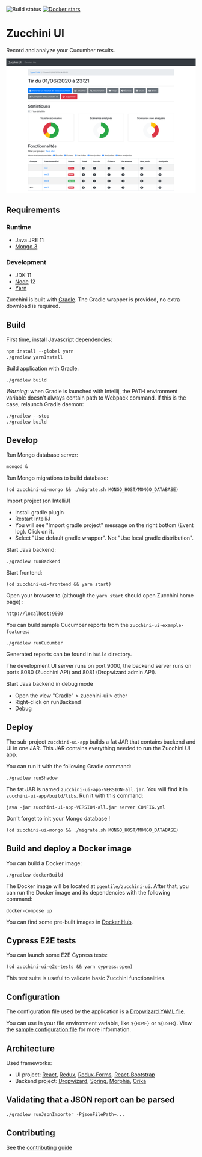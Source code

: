 ![Build status](https://github.com/pgentile/zucchini-ui/workflows/Build/badge.svg)
[![Docker stars](https://img.shields.io/docker/stars/pgentile/zucchini-ui.svg)](https://hub.docker.com/r/pgentile/zucchini-ui)

Zucchini UI
===========

Record and analyze your Cucumber results.

![Screenshot](./screenshot.png)



Requirements
------------

### Runtime

* Java JRE 11
* [Mongo 3](https://www.mongodb.com)


### Development

* JDK 11
* [Node](https://nodejs.org) 12
* [Yarn](https://yarnpkg.com)

Zucchini is built with [Gradle](https://gradle.org/). The Gradle wrapper is provided, no extra download is required.


Build
-----

First time, install Javascript dependencies:

```
npm install --global yarn
./gradlew yarnInstall
```

Build application with Gradle:

```
./gradlew build
```

_Warning_: when Gradle is launched with Intellij, the PATH environment variable doesn't
always contain path to Webpack command. If this is the case, relaunch Gradle daemon:

```
./gradlew --stop
./gradlew build
```


Develop
-------

Run Mongo database server:

```
mongod &
```

Run Mongo migrations to build database:

```
(cd zucchini-ui-mongo && ./migrate.sh MONGO_HOST/MONGO_DATABASE)
```

Import project (on IntelliJ)
* Install gradle plugin
* Restart IntelliJ
* You will see "Import gradle project" message on the right bottom (Event log). Click on it. 
* Select "Use default gradle wrapper". Not "Use local gradle distribution".

Start Java backend:

```
./gradlew runBackend
```

Start frontend:

```
(cd zucchini-ui-frontend && yarn start)
```

Open your browser to (although the `yarn start` should open Zucchini home page) :

```
http://localhost:9000
```

You can build sample Cucumber reports from the `zucchini-ui-example-features`:

```
./gradlew runCucumber
```

Generated reports can be found in `build` directory.

The development UI server runs on port 9000, the backend server runs on ports 8080 (Zucchini API) and 8081
(Dropwizard admin API).

Start Java backend in debug mode
* Open the view "Gradle" > zucchini-ui > other
* Right-click on runBackend
* Debug


Deploy
------

The sub-project `zucchini-ui-app` builds a fat JAR that contains backend and UI in one JAR.
This JAR contains everything needed to run the Zucchini UI app.

You can run it with the following Gradle command:

```
./gradlew runShadow
```

The fat JAR is named `zucchini-ui-app-VERSION-all.jar`. You will find it in `zucchini-ui-app/build/libs`.
Run it with this command:

```
java -jar zucchini-ui-app-VERSION-all.jar server CONFIG.yml
```

Don't forget to init your Mongo database !

```
(cd zucchini-ui-mongo && ./migrate.sh MONGO_HOST/MONGO_DATABASE)
```


Build and deploy a Docker image
-------------------------------

You can build a Docker image:

```
./gradlew dockerBuild
```

The Docker image will be located at `pgentile/zucchini-ui`. After that, you can run the
Docker image and its dependencies with the following command:

```
docker-compose up
```

You can find some pre-built images in [Docker Hub](https://hub.docker.com/r/pgentile/zucchini-ui).


Cypress E2E tests
-----------------

You can launch some E2E Cypress tests:

```
(cd zucchini-ui-e2e-tests && yarn cypress:open)
```

This test suite is useful to validate basic Zucchini functionalities.


Configuration
-------------

The configuration file used by the application is a [Dropwizard YAML file](https://www.dropwizard.io/en/stable/manual/configuration.html).

You can use in your file environment variable, like `${HOME}` or `${USER}`.
View the [sample configuration file](server-config.yml) for more information.


Architecture
------------

Used frameworks:

* UI project: [React](https://facebook.github.io/react/),
  [Redux](http://redux.js.org/),
  [Redux-Forms](http://redux-form.com/),
  [React-Bootstrap](https://react-bootstrap.github.io/)
* Backend project: [Dropwizard](http://dropwizard.io),
  [Spring](http://spring.io), [Morphia](http://mongodb.github.io/morphia/),
  [Orika](http://orika-mapper.github.io/orika-docs)


Validating that a JSON report can be parsed
-------------------------------------------

```
./gradlew runJsonImporter -PjsonFilePath=...
```


Contributing
------------

See the [contributing guide](CONTRIBUTING.md)
